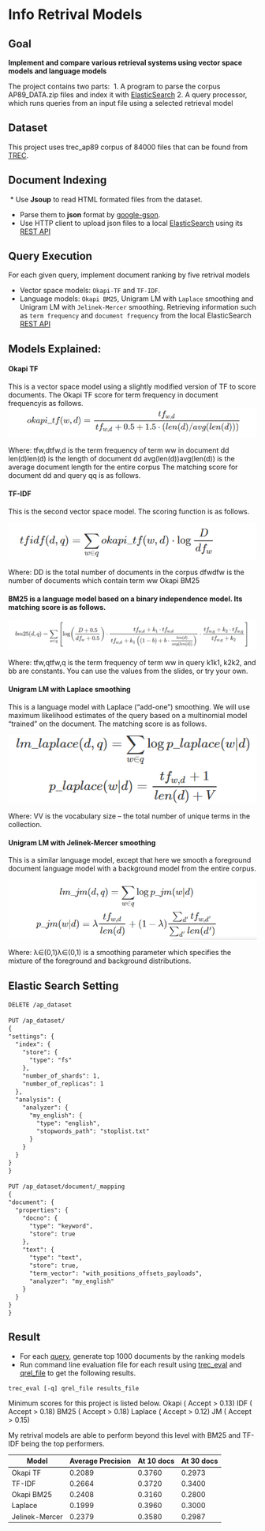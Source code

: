 # Info Retrival Models

## Goal
__Implement and compare various retrieval systems using vector space models and language models__

The project contains two parts:
  1. A program to parse the corpus AP89_DATA.zip files and index it with [ElasticSearch](https://www.elastic.co/products/elasticsearch) 
  2. A query processor, which runs queries from an input file using a selected retrieval model

## Dataset
This project uses trec_ap89 corpus of 84000 files that can be found from [TREC](http://trec.nist.gov/data.html).

## Document Indexing
  * Use **Jsoup** to read HTML formated files from the dataset.
  * Parse them to **json** format by [google-gson](https://github.com/google/gson).
  * Use HTTP client to upload json files to a local [ElasticSearch](https://www.elastic.co/products/elasticsearch) using its [REST API](https://www.elastic.co/guide/en/elasticsearch/reference/5.2/docs.html)
  
## Query Execution
For each given query, implement document ranking by five retrival models
  * Vector space models: `Okapi-TF` and `TF-IDF`.
  * Language models: `Okapi BM25`, Unigram LM with `Laplace` smoothing and Unigram LM with `Jelinek-Mercer` smoothing.
Retrieving information such as `term frequency` and `document frequency` from the local ElasticSearch [REST API](https://www.elastic.co/guide/en/elasticsearch/reference/5.2/docs.html)

## Models Explained: 
#### Okapi TF
This is a vector space model using a slightly modified version of TF to score documents. The Okapi TF score for term frequency in document frequencyis as follows.
![image_Okapi](image/equation/okapi.png)

Where:
tfw,dtfw,d is the term frequency of term ww in document dd
len(d)len(d) is the length of document dd
avg(len(d))avg(len(d)) is the average document length for the entire corpus
The matching score for document dd and query qq is as follows.

#### TF-IDF
This is the second vector space model. The scoring function is as follows.

![image_tf](image/equation/tfidf.png)

Where:
DD is the total number of documents in the corpus
dfwdfw is the number of documents which contain term ww
Okapi BM25

#### BM25 is a language model based on a binary independence model. Its matching score is as follows.

![image_bm25](image/equation/bm25.png)

Where:
tfw,qtfw,q is the term frequency of term ww in query 
k1k1, k2k2, and bb are constants. You can use the values from the slides, or try your own.

#### Unigram LM with Laplace smoothing
This is a language model with Laplace (“add-one”) smoothing. We will use maximum likelihood estimates of the query based on a multinomial model “trained” on the document. The matching score is as follows.

![image_laplace](image/equation/laplace.png)

Where:
VV is the vocabulary size – the total number of unique terms in the collection.


#### Unigram LM with Jelinek-Mercer smoothing
This is a similar language model, except that here we smooth a foreground document language model with a background model from the entire corpus.

![image_LM](image/equation/jm.png)

Where:
λ∈(0,1)λ∈(0,1) is a smoothing parameter which specifies the mixture of the foreground and background distributions.

## Elastic Search Setting 
  ```
DELETE /ap_dataset

PUT /ap_dataset/
{
  "settings": {
    "index": {
      "store": {
        "type": "fs"
      },
      "number_of_shards": 1,
      "number_of_replicas": 1
    },
    "analysis": {
      "analyzer": {
        "my_english": { 
          "type": "english",
          "stopwords_path": "stoplist.txt" 
        }
      }
    }
  }
}

PUT /ap_dataset/document/_mapping
{
  "document": {
    "properties": {
      "docno": {
        "type": "keyword",
        "store": true
      },
      "text": {
        "type": "text",
        "store": true,
        "term_vector": "with_positions_offsets_payloads",
        "analyzer": "my_english"
      }
    }
  }
}
  ```



## Result
 * For each [query](query.txt.txt), generate top 1000 documents by the ranking models
 * Run command line evaluation file for each result using [trec_eval](trec_eval.txt) and [qrel_file](qrels.adhoc.51-100.AP89.txt) to get the following results.
  ```
  trec_eval [-q] qrel_file results_file
  ```

Minimum scores for this project is listed below. 
Okapi ( Accept > 0.13) 
IDF ( Accept > 0.18) 
BM25 ( Accept > 0.18) 
Laplace ( Accept > 0.12) 
JM ( Accept > 0.15)
 
My retrival models are able to perform beyond this level with BM25 and TF-IDF being the top performers.

|Model          |Average Precision|At 10 docs|At 30 docs|
| ------------- | --------------- |----------|----------|
| Okapi TF      | 0.2089          | 0.3760   | 0.2973   |
| TF-IDF        | 0.2664          | 0.3720   | 0.3400   |
| Okapi BM25    | 0.2408          | 0.3160   | 0.2800   |
| Laplace       | 0.1999          | 0.3960   | 0.3000   |
| Jelinek-Mercer| 0.2379          | 0.3580   | 0.2987   |



  
